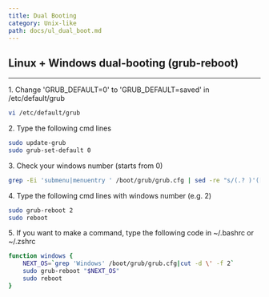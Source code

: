 ```yaml
---
title: Dual Booting
category: Unix-like
path: docs/ul_dual_boot.md
---
```


##  Linux + Windows dual-booting (grub-reboot)
<hr>

1\. Change 'GRUB_DEFAULT=0' to 'GRUB_DEFAULT=saved' in /etc/default/grub

~~~bash
vi /etc/default/grub
~~~

2\. Type the following cmd lines

~~~bash
sudo update-grub
sudo grub-set-default 0
~~~

3\. Check your windows number (starts from 0)

~~~bash
grep -Ei 'submenu|menuentry ' /boot/grub/grub.cfg | sed -re "s/(.? )'([^']+)'.*/\1 \2/"
~~~

4\. Type the following cmd lines with windows number (e.g. 2)

~~~bash
sudo grub-reboot 2
sudo reboot
~~~

5\. If you want to make a command, type the following code in ~/.bashrc or ~/.zshrc

~~~bash
function windows {
	NEXT_OS=`grep 'Windows' /boot/grub/grub.cfg|cut -d \' -f 2`
	sudo grub-reboot "$NEXT_OS"
	sudo reboot
}
~~~
